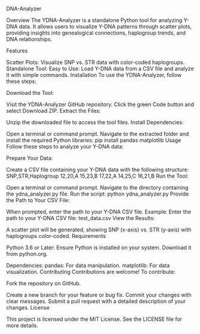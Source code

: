 DNA-Analyzer

Overview
The YDNA-Analyzer is a standalone Python tool for analyzing Y-DNA data. It allows users to visualize Y-DNA patterns through scatter plots, providing insights into genealogical connections, haplogroup trends, and DNA relationships.

Features

Scatter Plots: Visualize SNP vs. STR data with color-coded haplogroups.
Standalone Tool: 
Easy to Use: Load Y-DNA data from a CSV file and analyze it with simple commands.
Installation
To use the YDNA-Analyzer, follow these steps:

Download the Tool:

Visit the YDNA-Analyzer GitHub repository.
Click the green Code button and select Download ZIP.
Extract the Files:

Unzip the downloaded file to access the tool files.
Install Dependencies:

Open a terminal or command prompt.
Navigate to the extracted folder and install the required Python libraries:
pip install pandas matplotlib
Usage
Follow these steps to analyze your Y-DNA data:

Prepare Your Data:

Create a CSV file containing your Y-DNA data with the following structure:
SNP,STR,Haplogroup
12,20,A
15,23,B
17,22,A
14,25,C
16,21,B
Run the Tool:

Open a terminal or command prompt.
Navigate to the directory containing the ydna_analyzer.py file.
Run the script:
python ydna_analyzer.py
Provide the Path to Your CSV File:

When prompted, enter the path to your Y-DNA CSV file.
Example:
Enter the path to your Y-DNA CSV file: test_data.csv
View the Results:

A scatter plot will be generated, showing SNP (x-axis) vs. STR (y-axis) with haplogroups color-coded.
Requirements

Python 3.6 or Later: Ensure Python is installed on your system. Download it from python.org.

Dependencies:
pandas: For data manipulation.
matplotlib: For data visualization.
Contributing
Contributions are welcome! To contribute:

Fork the repository on GitHub.

Create a new branch for your feature or bug fix.
Commit your changes with clear messages.
Submit a pull request with a detailed description of your changes.
License

This project is licensed under the MIT License. See the LICENSE file for more details.

